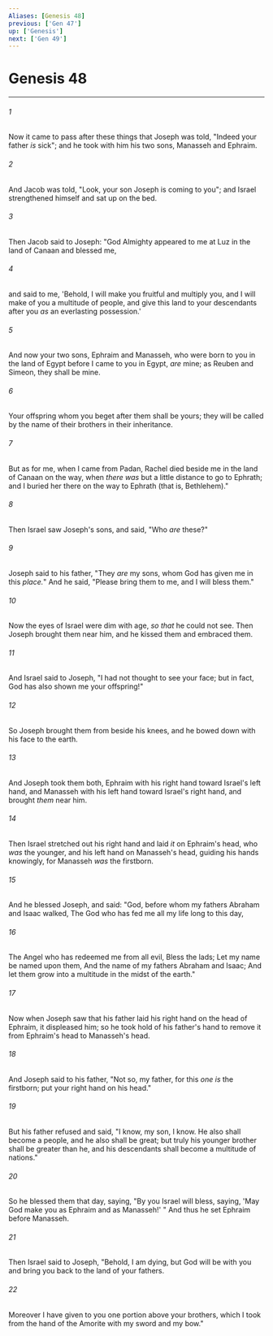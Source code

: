 ```yaml
---
Aliases: [Genesis 48]
previous: ['Gen 47']
up: ['Genesis']
next: ['Gen 49']
---
```

# Genesis 48

***


###### 1 
Now it came to pass after these things that Joseph was told, "Indeed your father _is_ sick"; and he took with him his two sons, Manasseh and Ephraim. 

###### 2 
And Jacob was told, "Look, your son Joseph is coming to you"; and Israel strengthened himself and sat up on the bed. 

###### 3 
Then Jacob said to Joseph: "God Almighty appeared to me at Luz in the land of Canaan and blessed me, 

###### 4 
and said to me, 'Behold, I will make you fruitful and multiply you, and I will make of you a multitude of people, and give this land to your descendants after you _as_ an everlasting possession.' 

###### 5 
And now your two sons, Ephraim and Manasseh, who were born to you in the land of Egypt before I came to you in Egypt, _are_ mine; as Reuben and Simeon, they shall be mine. 

###### 6 
Your offspring whom you beget after them shall be yours; they will be called by the name of their brothers in their inheritance. 

###### 7 
But as for me, when I came from Padan, Rachel died beside me in the land of Canaan on the way, when _there was_ but a little distance to go to Ephrath; and I buried her there on the way to Ephrath (that is, Bethlehem)." 

###### 8 
Then Israel saw Joseph's sons, and said, "Who _are_ these?" 

###### 9 
Joseph said to his father, "They _are_ my sons, whom God has given me in this _place._" And he said, "Please bring them to me, and I will bless them." 

###### 10 
Now the eyes of Israel were dim with age, _so that_ he could not see. Then Joseph brought them near him, and he kissed them and embraced them. 

###### 11 
And Israel said to Joseph, "I had not thought to see your face; but in fact, God has also shown me your offspring!" 

###### 12 
So Joseph brought them from beside his knees, and he bowed down with his face to the earth. 

###### 13 
And Joseph took them both, Ephraim with his right hand toward Israel's left hand, and Manasseh with his left hand toward Israel's right hand, and brought _them_ near him. 

###### 14 
Then Israel stretched out his right hand and laid _it_ on Ephraim's head, who _was_ the younger, and his left hand on Manasseh's head, guiding his hands knowingly, for Manasseh _was_ the firstborn. 

###### 15 
And he blessed Joseph, and said: "God, before whom my fathers Abraham and Isaac walked, The God who has fed me all my life long to this day, 

###### 16 
The Angel who has redeemed me from all evil, Bless the lads; Let my name be named upon them, And the name of my fathers Abraham and Isaac; And let them grow into a multitude in the midst of the earth." 

###### 17 
Now when Joseph saw that his father laid his right hand on the head of Ephraim, it displeased him; so he took hold of his father's hand to remove it from Ephraim's head to Manasseh's head. 

###### 18 
And Joseph said to his father, "Not so, my father, for this _one is_ the firstborn; put your right hand on his head." 

###### 19 
But his father refused and said, "I know, my son, I know. He also shall become a people, and he also shall be great; but truly his younger brother shall be greater than he, and his descendants shall become a multitude of nations." 

###### 20 
So he blessed them that day, saying, "By you Israel will bless, saying, 'May God make you as Ephraim and as Manasseh!' " And thus he set Ephraim before Manasseh. 

###### 21 
Then Israel said to Joseph, "Behold, I am dying, but God will be with you and bring you back to the land of your fathers. 

###### 22 
Moreover I have given to you one portion above your brothers, which I took from the hand of the Amorite with my sword and my bow."
